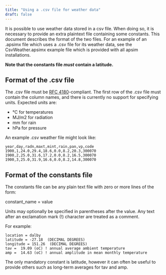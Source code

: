 ```yaml
---
title: "Using a .csv file for weather data"
draft: false
---
```


It is possible to use weather data stored in a csv file. When doing so, it is necessary to provide an extra plaintext file containing some constants. This document describes the format of the two files. For an example of an .apsimx file which uses a .csv file for its weather data, see the CsvWeather.apsimx example file which is provided with all apsim installations.

**Note that the constants file *must* contain a latitude.**

## Format of the .csv file

The .csv file must be [RFC 4180](https://tools.ietf.org/html/rfc4180)-compliant. The first row of the .csv file must contain the column names, and there is currently no support for specifying units. Expected units are:

- °C for temperatures
- MJ/m2 for radiation
- mm for rain
- hPa for pressure

An example .csv weather file might look like:

```
year,day,radn,maxt,mint,rain,pan,vp,code
1900,1,24.0,29.4,18.6,0.0,8.2,20.3,300070
1900,2,25.0,31.6,17.2,0.0,8.2,16.5,300070
1900,3,25.0,31.9,16.6,0.0,8.2,14.8,300070
```

## Format of the constants file

The constants file can be any plain text file with zero or more lines of the form:

constant_name = value

Units may optionally be specified in parentheses after the value. Any text after an exclamation mark (!) character are treated as a comment.

For example:

```
location = dalby
latitude = -27.18  (DECIMAL DEGREES)
longitude = 151.26  (DECIMAL DEGREES)
tav =  19.09 (oC) ! annual average ambient temperature
amp =  14.63 (oC) ! annual amplitude in mean monthly temperature
```

The only mandatory constant is latitude, however it can often be useful to provide others such as long-term averages for tav and amp.